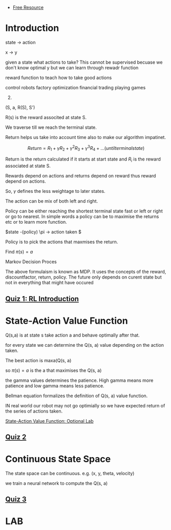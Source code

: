 - [Free Resource](https://github.com/greyhatguy007/Machine-Learning-Specialization-Coursera)

# Introduction

state -> action

x -> y

given a state what actions to take? This cannot be supervised becuase we don't know optimal y but we can learn through rewadr function

reward function to teach how to take good actions

control robots
factory optimization
financial trading
playing games

2. 

(S, a, R(S), S')

R(s) is the reward associted at state S.

We traverse till we reach the terminal state.

Return helps us take into account time also to make our algorithm impatinet.

$$ Return = R_{1} + \gamma R_{2} + \gamma^{2} R_{3} + \gamma^{3} R_{4} + ... (until terminal state) $$ 

Return is the return calculated if it starts at start state and $R_{i}$ is the reward associated at state S. 

Rewards depend on actions and returns depend on reward thus reward depend on actions.


So, $\gamma$ defines the less weightage to later states.

The action can be mix of both left and right.

Policy can be either reaching the shortest terminal state fast or left or right or go to nearest. In simple words a policy can be to maximise the returns etc or to learn more function.

$state -(policy) \pi -> action taken $

Policy is to pick the actions that maxmises the return.

Find $\pi(s) = a$

Markov Decision Proces

The above formulaism is known as MDP. It uses the concepts of the reward, discountfactor, return, policy. 
The future only depends on curent state but not in everything that might have occured
## [Quiz 1: RL Introduction](https://github.com/greyhatguy007/Machine-Learning-Specialization-Coursera/tree/eb7aab8b6964336d3d8569f6e9380ca83775969e/C3%20-%20Unsupervised%20Learning%2C%20Recommenders%2C%20Reinforcement%20Learning/week3/Practice%20quiz%20:%20Reinforcement%20learning%20introduction)


# State-Action Value Function

Q(s,a) is at state s take action a and behave optimally after that.

for every state we can determine the Q(s, a) value depending on the action taken.

The best action is maxa(Q(s, a)

so $\pi(s) = a$ is the a that maximises the Q(s, a)

the gamma values determines the patience. High gamma means more patience and low gamma means less patience.

Bellman equation formalizes the definition of Q(s, a) value function.

IN real world our robot may not go optimially so we have expected return of the series of actions taken.

[State-Action Value Function: Optional Lab]()

## [Quiz 2](https://github.com/greyhatguy007/Machine-Learning-Specialization-Coursera/tree/eb7aab8b6964336d3d8569f6e9380ca83775969e/C3%20-%20Unsupervised%20Learning%2C%20Recommenders%2C%20Reinforcement%20Learning/week3/Practice%20Quiz%20:%20State-action%20value%20function)

# Continuous State Space

The state space can be continuous. e.g. (x, y, theta, velocity)

we train a neural network to compute the Q(s, a)

## [Quiz 3](https://github.com/greyhatguy007/Machine-Learning-Specialization-Coursera/tree/eb7aab8b6964336d3d8569f6e9380ca83775969e/C3%20-%20Unsupervised%20Learning%2C%20Recommenders%2C%20Reinforcement%20Learning/week3/Practice%20Quiz%20:%20Continuous%20state%20spaces)

# LAB
